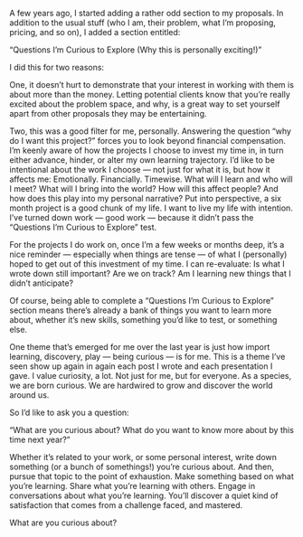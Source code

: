 

A few years ago, I started adding a rather odd section to my proposals. In addition to the usual stuff (who I
am, their problem, what I’m proposing, pricing, and so on), I added a section entitled:

“Questions I’m Curious to Explore (Why this is personally exciting!)”

I did this for two reasons:

One, it doesn’t hurt to demonstrate that your interest in working with them is about more than the
money. Letting potential clients know that you’re really excited about the problem space, and why, is a
great way to set yourself apart from other proposals they may be entertaining.

Two, this was a good filter for me, personally. Answering the question “why do I want this
project?” forces you to look beyond financial compensation. I’m keenly aware of how the projects I
choose to invest my time in, in turn either advance, hinder, or alter my own learning trajectory. I’d
like to be intentional about the work I choose — not just for what it is, but how it affects me:
Emotionally. Financially. Timewise. What will I learn and who will I meet? What will I bring into the world?
How will this affect people? And how does this play into my personal narrative? Put into perspective, a six
month project is a good chunk of my life. I want to live my life with intention. I’ve turned down work
— good work — because it didn’t pass the “Questions I’m Curious to Explore”
test.

For the projects I do work on, once I’m a few weeks or months deep, it’s a nice reminder —
especially when things are tense — of what I (personally) hoped to get out of this investment of my time. I
can re-evaluate: Is what I wrote down still important? Are we on track? Am I learning new things that I
didn’t anticipate? 

Of course, being able to complete a “Questions I’m Curious to Explore” section means
there’s already a bank of things you want to learn more about, whether it’s new skills, something
you’d like to test, or something else. 

One theme that’s emerged for me over the last year is just how import learning, discovery, play —
being curious — is for me. This is a theme I’ve seen show up again in again each post I wrote and each
presentation I gave. I value curiosity, a lot. Not just for me, but for everyone. As a species, we are born
curious. We are hardwired to grow and discover the world around us. 

So I’d like to ask you a question:

“What are you curious about? What do you want to know more about by this time next year?”

Whether it’s related to your work, or some personal interest, write down something (or a bunch of
somethings!) you’re curious about. And then, pursue that topic to the point of exhaustion. Make
something based on what you’re learning. Share what you’re learning with others. Engage in
conversations about what you’re learning. You’ll discover a quiet kind of satisfaction that comes
from a challenge faced, and mastered. 

What are you curious about?
